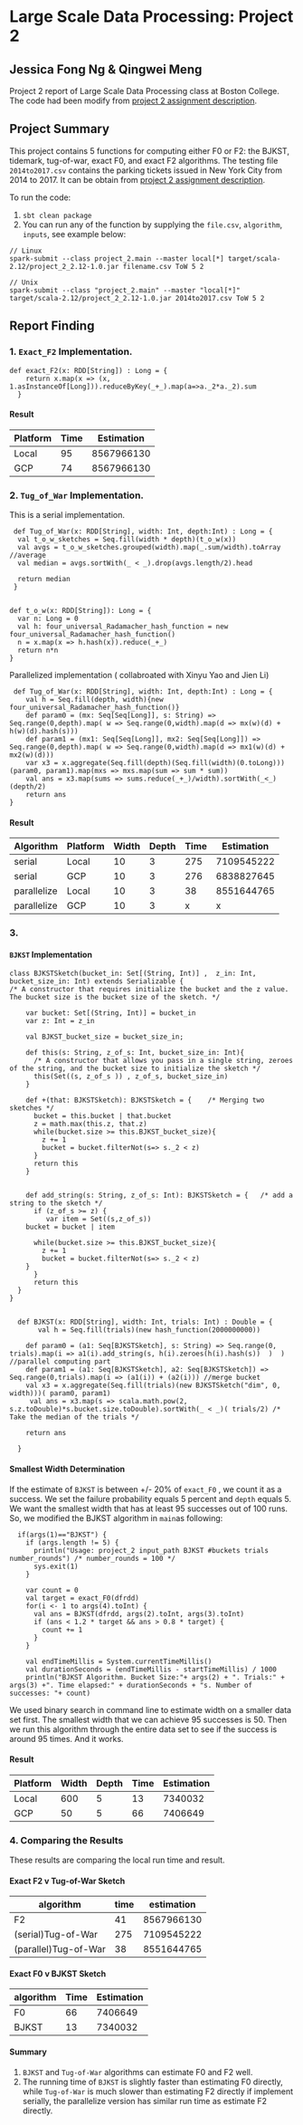 # Large Scale Data Processing: Project 2
## Jessica Fong Ng & Qingwei Meng
Project 2 report of Large Scale Data Processing class at Boston College. The code had been modify from [project 2 assignment description](https://github.com/CSCI3390/project_2).

## Project Summary
This project contains 5 functions for computing either F0 or F2: the BJKST, tidemark, tug-of-war, exact F0, and exact F2 algorithms. The testing file `2014to2017.csv` contains the parking tickets issued in New York City from 2014 to 2017. It can be obtain from [project 2 assignment description](https://github.com/CSCI3390/project_2). 

To run the code:
1. ```sbt clean package```
2. You can run any of the function by supplying the `file.csv`, `algorithm`, `inputs`, see example below:

```
// Linux
spark-submit --class project_2.main --master local[*] target/scala-2.12/project_2_2.12-1.0.jar filename.csv ToW 5 2

// Unix
spark-submit --class "project_2.main" --master "local[*]" target/scala-2.12/project_2_2.12-1.0.jar 2014to2017.csv ToW 5 2
```

## Report Finding
### 1. `Exact_F2` Implementation.
```
def exact_F2(x: RDD[String]) : Long = {
    return x.map(x => (x, 1.asInstanceOf[Long])).reduceByKey(_+_).map(a=>a._2*a._2).sum
  }
```
#### Result
Platform | Time |  Estimation 
------------|------------|------------
Local | 95 | 8567966130
GCP | 74 | 8567966130
### 2. `Tug_of_War` Implementation.
This is a serial implementation.
```
 def Tug_of_War(x: RDD[String], width: Int, depth:Int) : Long = {
  val t_o_w_sketches = Seq.fill(width * depth)(t_o_w(x))
  val avgs = t_o_w_sketches.grouped(width).map(_.sum/width).toArray //average
  val median = avgs.sortWith(_ < _).drop(avgs.length/2).head

  return median
 }


def t_o_w(x: RDD[String]): Long = {
  var n: Long = 0
  val h: four_universal_Radamacher_hash_function = new four_universal_Radamacher_hash_function()
  n = x.map(x => h.hash(x)).reduce(_+_)
  return n*n
}
```
Parallelized implementation ( collabroated with Xinyu Yao and Jien Li)
```
 def Tug_of_War(x: RDD[String], width: Int, depth:Int) : Long = {
 	val h = Seq.fill(depth, width){new four_universal_Radamacher_hash_function()} 
	def param0 = (mx: Seq[Seq[Long]], s: String) => Seq.range(0,depth).map( w => Seq.range(0,width).map(d => mx(w)(d) + h(w)(d).hash(s)))
	def param1 = (mx1: Seq[Seq[Long]], mx2: Seq[Seq[Long]]) => Seq.range(0,depth).map( w => Seq.range(0,width).map(d => mx1(w)(d) + mx2(w)(d)))
	var x3 = x.aggregate(Seq.fill(depth)(Seq.fill(width)(0.toLong)))(param0, param1).map(mxs => mxs.map(sum => sum * sum)) 
	val ans = x3.map(sums => sums.reduce(_+_)/width).sortWith(_<_)(depth/2)
	return ans
}
```
#### Result
Algorithm | Platform |Width|Depth| Time |  Estimation 
---------|-----|-----|-----|------|------------
serial| Local| 10 | 3| 275 | 7109545222
serial| GCP | 10 | 3 | 276 | 6838827645
parallelize| Local | 10| 3 | 38| 8551644765 
parallelize| GCP | 10| 3 | x| x 

### 3. 
#### `BJKST` Implementation

```
class BJKSTSketch(bucket_in: Set[(String, Int)] ,  z_in: Int, bucket_size_in: Int) extends Serializable {
/* A constructor that requires initialize the bucket and the z value. The bucket size is the bucket size of the sketch. */

    var bucket: Set[(String, Int)] = bucket_in
    var z: Int = z_in

    val BJKST_bucket_size = bucket_size_in;

    def this(s: String, z_of_s: Int, bucket_size_in: Int){
      /* A constructor that allows you pass in a single string, zeroes of the string, and the bucket size to initialize the sketch */
      this(Set((s, z_of_s )) , z_of_s, bucket_size_in)
    }

    def +(that: BJKSTSketch): BJKSTSketch = {    /* Merging two sketches */
      bucket = this.bucket | that.bucket
      z = math.max(this.z, that.z)
      while(bucket.size >= this.BJKST_bucket_size){
        z += 1
        bucket = bucket.filterNot(s=> s._2 < z)
      }
      return this
    }


    def add_string(s: String, z_of_s: Int): BJKSTSketch = {   /* add a string to the sketch */
      if (z_of_s >= z) {
         var item = Set((s,z_of_s))
	bucket = bucket | item
	
      while(bucket.size >= this.BJKST_bucket_size){
		z += 1
		bucket = bucket.filterNot(s=> s._2 < z)
	}
      }
      return this
  }
}
 

  def BJKST(x: RDD[String], width: Int, trials: Int) : Double = {
       val h = Seq.fill(trials)(new hash_function(2000000000))

    def param0 = (a1: Seq[BJKSTSketch], s: String) => Seq.range(0, trials).map(i => a1(i).add_string(s, h(i).zeroes(h(i).hash(s))  )  ) //parallel computing part
    def param1 = (a1: Seq[BJKSTSketch], a2: Seq[BJKSTSketch]) => Seq.range(0,trials).map(i => (a1(i)) + (a2(i))) //merge bucket
    val x3 = x.aggregate(Seq.fill(trials)(new BJKSTSketch("dim", 0, width)))( param0, param1)
     val ans = x3.map(s => scala.math.pow(2, s.z.toDouble)*s.bucket.size.toDouble).sortWith(_ < _)( trials/2) /* Take the median of the trials */

    return ans

  }
  ``` 
#### Smallest Width Determination 
If the estimate of `BJKST` is between +/- 20% of `exact_F0` , we count it as a success. We set the failure probability equals 5 percent and `depth` equals 5. We want the smallest width that has at least 95 successes out of 100 runs. So, we modified the BJKST algorithm in `main`as following: 
  ```
    if(args(1)=="BJKST") {
      if (args.length != 5) {
        println("Usage: project_2 input_path BJKST #buckets trials number_rounds") /* number_rounds = 100 */
        sys.exit(1)
      }

      var count = 0
      val target = exact_F0(dfrdd)
      for(i <- 1 to args(4).toInt) {
        val ans = BJKST(dfrdd, args(2).toInt, args(3).toInt)
        if (ans < 1.2 * target && ans > 0.8 * target) {
          count += 1
        }
      }

      val endTimeMillis = System.currentTimeMillis()
      val durationSeconds = (endTimeMillis - startTimeMillis) / 1000
      println("BJKST Algorithm. Bucket Size:"+ args(2) + ". Trials:" + args(3) +". Time elapsed:" + durationSeconds + "s. Number of successes: "+ count)
  ```     
We used binary search in command line to estimate width on a smaller data set first. The smallest width that we can achieve 95 successes is 50. Then we run this algorithm through the entire data set to see if the success is around 95 times. And it works. 
#### Result
Platform |Width|Depth| Time |  Estimation 
---------|-----|-----|------|------------
Local| 600 |5 | 13 | 7340032
GCP | 50 | 5 | 66 | 7406649
### 4. Comparing the Results
These results are comparing the local run time and result. 
#### Exact F2 v Tug-of-War Sketch
 algorithm| time |  estimation 
------------|------------|------------
F2 | 41 | 8567966130
(serial)Tug-of-War | 275 | 7109545222
(parallel)Tug-of-War | 38 | 8551644765 
#### Exact F0 v BJKST Sketch
 algorithm| Time |  Estimation 
------------|------------|------------
F0 | 66 | 7406649
BJKST | 13 | 7340032

#### Summary
1. `BJKST` and `Tug-of-War` algorithms can estimate F0 and F2 well.
2. The running time of `BJKST` is slightly faster than estimating F0 directly, while `Tug-of-War` is much slower than estimating F2 directly if implement serially, the parallelize version has similar run time as estimate F2 directly.
  
